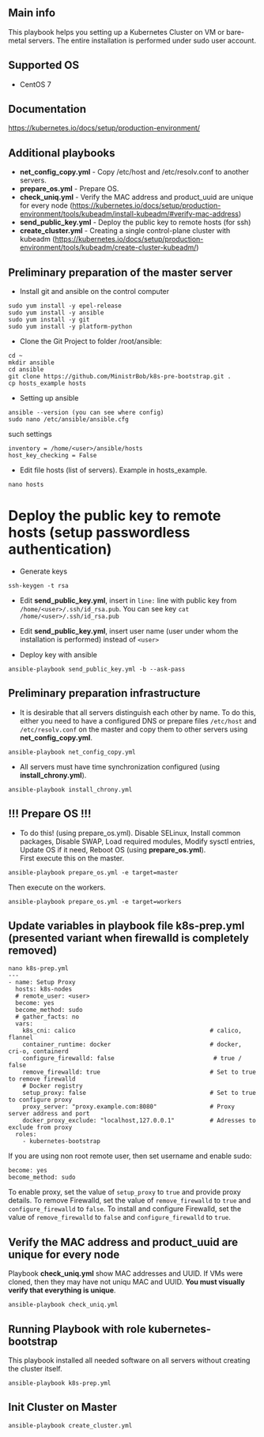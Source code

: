 ## Main info

This playbook helps you setting up a Kubernetes Cluster on VM or bare-metal servers.
The entire installation is performed under sudo user account.

## Supported OS

- CentOS 7

## Documentation

https://kubernetes.io/docs/setup/production-environment/

## Additional playbooks

- **net_config_copy.yml** - Copy /etc/host and /etc/resolv.conf to another servers.
- **prepare_os.yml** - Prepare OS.
- **check_uniq.yml** - Verify the MAC address and product_uuid are unique for every node (https://kubernetes.io/docs/setup/production-environment/tools/kubeadm/install-kubeadm/#verify-mac-address)
- **send_public_key.yml** - Deploy the public key to remote hosts (for ssh)
- **create_cluster.yml** - Creating a single control-plane cluster with kubeadm (https://kubernetes.io/docs/setup/production-environment/tools/kubeadm/create-cluster-kubeadm/)

## Preliminary preparation of the master server

- Install git and ansible on the control computer
```
sudo yum install -y epel-release
sudo yum install -y ansible
sudo yum install -y git
sudo yum install -y platform-python
```

- Clone the Git Project to folder /root/ansible:
```
cd ~
mkdir ansible
cd ansible
git clone https://github.com/MinistrBob/k8s-pre-bootstrap.git .
cp hosts_example hosts
```

- Setting up ansible
```
ansible --version (you can see where config)
sudo nano /etc/ansible/ansible.cfg
```

such settings
```
inventory = /home/<user>/ansible/hosts
host_key_checking = False
```

- Edit file hosts (list of servers). Example in hosts_example.
```
nano hosts
```

# Deploy the public key to remote hosts (setup passwordless authentication)

- Generate keys
```
ssh-keygen -t rsa
```

- Edit **send_public_key.yml**, insert in ```line:``` line with public key from ```/home/<user>/.ssh/id_rsa.pub```. You can see key ```cat /home/<user>/.ssh/id_rsa.pub```

- Edit **send_public_key.yml**, insert user name (user under whom the installation is performed) instead of ```<user>```

- Deploy key with ansible
```
ansible-playbook send_public_key.yml -b --ask-pass
```
## Preliminary preparation infrastructure

- It is desirable that all servers distinguish each other by name. To do this, either you need to have a configured DNS or prepare files ```/etc/host``` and ```/etc/resolv.conf``` on the master and copy them to other servers using **net_config_copy.yml**.
```
ansible-playbook net_config_copy.yml
```
- All servers must have time synchronization configured (using **install_chrony.yml**).
```
ansible-playbook install_chrony.yml
```

## !!! Prepare OS !!!
- To do this! (using prepare_os.yml). Disable SELinux, Install common packages, Disable SWAP, Load required modules, Modify sysctl entries, Update OS if it need, Reboot OS (using **prepare_os.yml**).  
First execute this on the master.  
```
ansible-playbook prepare_os.yml -e target=master
```
Then execute on the workers.  
```
ansible-playbook prepare_os.yml -e target=workers
```

## Update variables in playbook file k8s-prep.yml (presented variant when firewalld is completely removed)

```
nano k8s-prep.yml
---
- name: Setup Proxy
  hosts: k8s-nodes
  # remote_user: <user>
  become: yes
  become_method: sudo
  # gather_facts: no
  vars:
    k8s_cni: calico                                      # calico, flannel
    container_runtime: docker                            # docker, cri-o, containerd
    configure_firewalld: false                            # true / false
    remove_firewalld: true                               # Set to true to remove firewalld	
    # Docker registry
    setup_proxy: false                                   # Set to true to configure proxy
    proxy_server: "proxy.example.com:8080"               # Proxy server address and port
    docker_proxy_exclude: "localhost,127.0.0.1"          # Adresses to exclude from proxy
  roles:
    - kubernetes-bootstrap
```

If you are using non root remote user, then set username and enable sudo:
```
become: yes
become_method: sudo
```

To enable proxy, set the value of `setup_proxy` to `true` and provide proxy details.
To remove Firewalld, set the value of `remove_firewalld` to `true` and `configure_firewalld` to `false`.
To install and configure Firewalld, set the value of `remove_firewalld` to `false` and `configure_firewalld` to `true`.

## Verify the MAC address and product_uuid are unique for every node

Playbook **check_uniq.yml** show MAC addresses and UUID. If VMs were cloned, then they may have not uniqu MAC and UUID. **You must visually verify that everything is unique**.  
```
ansible-playbook check_uniq.yml
```

## Running Playbook with role kubernetes-bootstrap

This playbook installed all needed software on all servers without creating the cluster itself.  
```
ansible-playbook k8s-prep.yml
```

## Init Cluster on Master 

```
ansible-playbook create_cluster.yml
```

